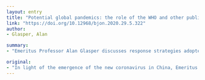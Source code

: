 ```yaml
---
layout: entry
title: "Potential global pandemics: the role of the WHO and other public health bodies"
link: "https://doi.org/10.12968/bjon.2020.29.5.322"
author:
- Glasper, Alan

summary:
- "Emeritus Professor Alan Glasper discusses response strategies adopted by public health agencies. He discusses responses to the new coronavirus in China.. The response strategies have been adopted by international and national public health agency. Reads a report on the response strategies.. a study examining the response strategy for the new Corona virus. It is also a useful tool for the study."

original:
- "In light of the emergence of the new coronavirus in China, Emeritus Professor Alan Glasper, from the University of Southampton, discusses the response strategies adopted by international and national public health agencies."
---
```


